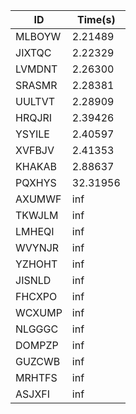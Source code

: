|ID|Time(s)|
|-|-|
|MLBOYW|2.21489|
|JIXTQC|2.22329|
|LVMDNT|2.26300|
|SRASMR|2.28381|
|UULTVT|2.28909|
|HRQJRI|2.39426|
|YSYILE|2.40597|
|XVFBJV|2.41353|
|KHAKAB|2.88637|
|PQXHYS|32.31956|
|AXUMWF|inf|
|TKWJLM|inf|
|LMHEQI|inf|
|WVYNJR|inf|
|YZHOHT|inf|
|JISNLD|inf|
|FHCXPO|inf|
|WCXUMP|inf|
|NLGGGC|inf|
|DOMPZP|inf|
|GUZCWB|inf|
|MRHTFS|inf|
|ASJXFI|inf|
